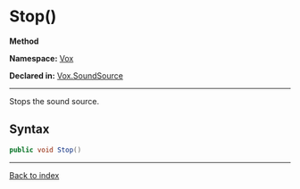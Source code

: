 # Stop()

**Method**

**Namespace:** [Vox](Vox.md)

**Declared in:** [Vox.SoundSource](Vox.SoundSource.md)

------



Stops the sound source.


## Syntax

```csharp
public void Stop()
```

------

[Back to index](index.md)